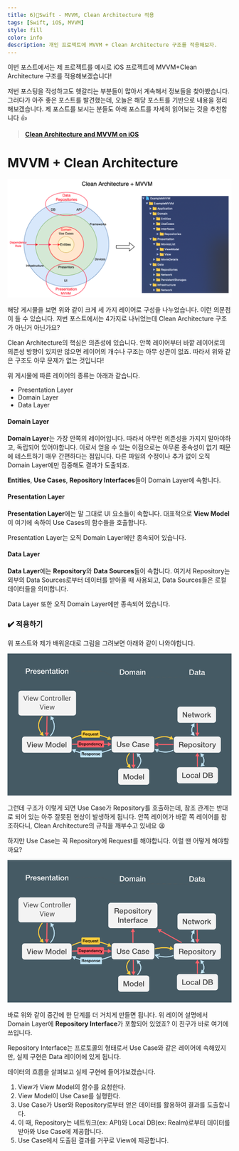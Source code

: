```yaml
---
title: 6)🍎Swift - MVVM, Clean Architecture 적용
tags: [Swift, iOS, MVVM]
style: fill
color: info
description: 개인 프로젝트에 MVVM + Clean Architecture 구조를 적용해보자.
---
```




이번 포스트에서는 제 프로젝트를 예시로 iOS 프로젝트에 MVVM+Clean Architecture 구조를 적용해보겠습니다!

저번 포스팅을 작성하고도 헷갈리는 부분들이 많아서 계속해서 정보들을 찾아봤습니다. 그러다가 아주 좋은 포스트를 발견했는데, 오늘은 해당 포스트를 기반으로 내용을 정리해보겠습니다. 제 포스트를 보시는 분들도 아래 포스트를 자세히 읽어보는 것을 추천합니다 👍



>  [**Clean Architecture and MVVM on iOS**](https://tech.olx.com/clean-architecture-and-mvvm-on-ios-c9d167d9f5b3)

# MVVM + Clean Architecture

![1*JxCAYFc2UsovUdt13vtEwQ](https://raw.githubusercontent.com/StanSign/StanSign.github.io/imageUpload/_assets/202204042348689.png)



해당 게시물을 보면 위와 같이 크게 세 가지 레이어로 구성을 나누었습니다. 이런 의문점이 들 수 있습니다. 저번 포스트에서는 4가지로 나뉘었는데 Clean Architecture 구조가 아닌거 아닌가요?

Clean Architecture의 핵심은 의존성에 있습니다. 안쪽 레이어부터 바깥 레이어로의 의존성 방향이 있지만 않으면 레이어의 개수나 구조는 아무 상관이 없죠. 따라서 위와 같은 구조도 아무 문제가 없는 것입니다!

위 게시물에 따른 레이어의 종류는 아래과 같습니다.

* Presentation Layer
* Domain Layer
* Data Layer

#### Domain Layer

**Domain Layer**는 가장 안쪽의 레이어입니다. 따라서 아무런 의존성을 가지지 말아야하고, 독립되어 있어야합니다. 이로서 얻을 수 있는 이점으로는 아무론 종속성이 없기 때문에 테스트하기 매우 간편하다는 점입니다. 다른 파일의 수정이나 추가 없이 오직 Domain Layer에만 집중해도 결과가 도출되죠.

**Entities**, **Use Cases**, **Repository Interfaces**들이 Domain Layer에 속합니다.

#### Presentation Layer

**Presentation Layer**에는 말 그대로 UI 요소들이 속합니다. 대표적으로 **View Model**이 여기에 속하여 Use Cases의 함수들을 호출합니다. 

Presentation Layer는 오직 Domain Layer에만 종속되어 있습니다.

#### Data Layer

**Data Layer**에는 **Repository**와 **Data Sources**들이 속합니다. 여기서 Repository는 외부의 Data Sources로부터 데이터를 받아올 때 사용되고,  Data Sources들은 로컬 데이터들을 의미합니다.

Data Layer 또한 오직 Domain Layer에만 종속되어 있습니다.



### ✔️ 적용하기

위 포스트와 제가 배워온대로 그림을 그려보면 아래와 같이 나와야합니다.

![Clean_without](https://raw.githubusercontent.com/StanSign/StanSign.github.io/imageUpload/_assets/202204050041865.png)

그런데 구조가 이렇게 되면 Use Case가 Repository를 호출하는데, 참조 관계는 반대로 되어 있는 아주 잘못된 현상이 발생하게 됩니다. 안쪽 레이어가 바깥 쪽 레이어를 참조하다니, Clean Architecture의 규칙을 깨부수고 있네요 😫

하지만 Use Case는 꼭 Repository에 Request를 해야합니다. 이럴 땐 어떻게 해야할까요?

![Clean](https://raw.githubusercontent.com/StanSign/StanSign.github.io/imageUpload/_assets/202204050106290.png)

바로 위와 같이 중간에 한 단계를 더 거치게 만들면 됩니다. 위 레이어 설명에서 Domain Layer에 **Repository Interface**가 포함되어 있었죠? 이 친구가 바로 여기에 쓰입니다.

Repository Interface는 프로토콜의 형태로서 Use Case와 같은 레이어에 속해있지만, 실제 구현은 Data 레이어에 있게 됩니다.

데이터의 흐름을 살펴보고 실제 구현에 들어가보겠습니다.

1. View가 View Model의 함수를 요청한다.
2. View Model이 Use Case를 실행한다.
3. Use Case가 User와 Repository로부터 얻은 데이터를 활용하여 결과를 도출합니다.
4. 이 때, Repository는 네트워크(ex: API)와 Local DB(ex: Realm)로부터 데이터를 받아와 Use Case에 제공합니다.
5. Use Case에서 도출된 결과를 거꾸로 View에 제공합니다.
